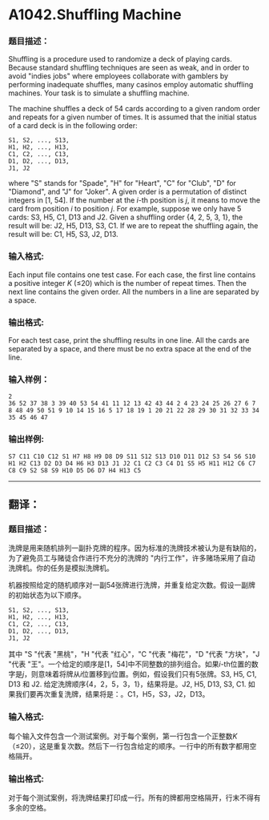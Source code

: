 # A1042.Shuffling Machine

### 题目描述：

Shuffling is a  procedure used to randomize a deck of playing cards. Because standard shuffling techniques are seen as weak, and in order to avoid "indies jobs" where employees collaborate with gamblers by performing inadequate shuffles, many casinos employ automatic shuffling machines. Your task is to simulate a shuffling machine.

The machine shuffles a deck of 54 cards according to a given random order and repeats for a given number of times. It is assumed that the initial status of a card deck is in the following order:

```
S1, S2, ..., S13, 
H1, H2, ..., H13, 
C1, C2, ..., C13, 
D1, D2, ..., D13, 
J1, J2
```

where "S" stands for "Spade", "H" for "Heart", "C" for "Club", "D" for "Diamond", and "J" for "Joker". A given order is a permutation of distinct integers in [1, 54]. If the number at the *i*-th position is *j*, it means to move the card from position *i* to position  *j*. For example, suppose we only have 5 cards: S3, H5, C1, D13 and J2. Given a shuffling order {4, 2, 5, 3, 1}, the result will be: J2, H5, D13, S3, C1. If we are to repeat the shuffling again, the result will be: C1, H5, S3, J2, D13.

### 输入格式:

Each input file contains one test case. For each case, the first line contains a positive integer *K* (≤20) which is the number of repeat times. Then the next line contains the given order. All the numbers in a line are separated by a space.

### 输出格式:

For each test case, print the shuffling results in one line. All the cards are separated by a space, and there must be no extra space at the end of the line.

### 输入样例：

```in
2
36 52 37 38 3 39 40 53 54 41 11 12 13 42 43 44 2 4 23 24 25 26 27 6 7 8 48 49 50 51 9 10 14 15 16 5 17 18 19 1 20 21 22 28 29 30 31 32 33 34 35 45 46 47
```

### 输出样例:

```out
S7 C11 C10 C12 S1 H7 H8 H9 D8 D9 S11 S12 S13 D10 D11 D12 S3 S4 S6 S10 H1 H2 C13 D2 D3 D4 H6 H3 D13 J1 J2 C1 C2 C3 C4 D1 S5 H5 H11 H12 C6 C7 C8 C9 S2 S8 S9 H10 D5 D6 D7 H4 H13 C5
```

----

## 翻译：

### 题目描述：

洗牌是用来随机排列一副扑克牌的程序。因为标准的洗牌技术被认为是有缺陷的，为了避免员工与赌徒合作进行不充分的洗牌的 "内行工作"，许多赌场采用了自动洗牌机。你的任务是模拟洗牌机。

机器按照给定的随机顺序对一副54张牌进行洗牌，并重复给定次数。假设一副牌的初始状态为以下顺序。

```
S1, S2, ..., S13, 
H1, H2, ..., H13, 
C1, C2, ..., C13, 
D1, D2, ..., D13, 
J1, J2
```

其中 "S "代表 "黑桃"，"H "代表 "红心"，"C "代表 "梅花"，"D "代表 "方块"，"J "代表 "王"。一个给定的顺序是[1，54]中不同整数的排列组合。如果*i*-th位置的数字是*j*，则意味着将牌从*i*位置移到*j*位置。例如，假设我们只有5张牌。S3, H5, C1, D13 和 J2. 给定洗牌顺序{4，2，5，3，1}，结果将是。J2, H5, D13, S3, C1. 如果我们要再次重复洗牌，结果将是：。C1，H5，S3，J2，D13。

### 输入格式:

每个输入文件包含一个测试案例。对于每个案例，第一行包含一个正整数*K*（≤20），这是重复次数。然后下一行包含给定的顺序。一行中的所有数字都用空格隔开。

### 输出格式:

对于每个测试案例，将洗牌结果打印成一行。所有的牌都用空格隔开，行末不得有多余的空格。